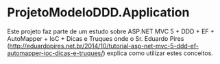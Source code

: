 # ProjetoModeloDDD.Application
Este projeto faz parte de um estudo sobre ASP.NET MVC 5 + DDD + EF + AutoMapper + IoC + Dicas e Truques onde o Sr. Eduardo Pires (http://eduardopires.net.br/2014/10/tutorial-asp-net-mvc-5-ddd-ef-automapper-ioc-dicas-e-truques/) explica como utilizar estes conceitos. 
